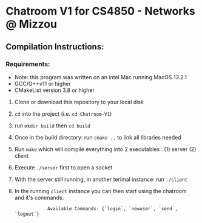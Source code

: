 # Chatroom V1 for CS4850 - Networks @ Mizzou

## Compilation Instructions:

   ### Requirements:
   
   * Note: this program was written on an intel Mac running MacOS 13.2.1    
   * GCC/G++v11 or higher
   * CMakeList version 3.8 or higher

1) Clone or download this repository to your local disk
2) `cd` into the project (i.e. `cd Chatroom-V1`) 
3) run `mkdir build` then `cd build` 
4) Once in the build directory: run `cmake ..` to link all libraries needed
5) Run `make` which will compile everything into 2 executables : (1) server (2) client
7) Execute `./server` first to open a socket
8) With the server still running, in another terimal instance: run `./client`
9) In the running `client` instance you can then start using the chatroom and it's commands:
                   
                   Available Commands: {`login`, `newuser`, `send`, `logout`}

